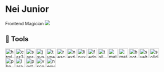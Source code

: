 # Nei Junior
Frontend Magician ![](https://www.tibiawiki.com.br/images/0/0f/Ferumbras.gif)
## 🧰 Tools
<img align="left" width="30px" style="padding-right: '10px'; padding-top: '10px'" alt="html5" src="https://cdn.jsdelivr.net/gh/devicons/devicon@latest/icons/html5/html5-original.svg" />
<img align="left" width="30px" style="padding-right: '10px'; padding-top: '10px'" alt="css3" src="https://cdn.jsdelivr.net/gh/devicons/devicon@latest/icons/css3/css3-original.svg" />
<img align="left" width="30px" style="padding-right: '10px'; padding-top: '10px'" alt="sass" src="https://cdn.jsdelivr.net/gh/devicons/devicon@latest/icons/sass/sass-original.svg" />
<img align="left" width="30px" style="padding-right: '10px'; padding-top: '10px'" alt="javascript" src="https://cdn.jsdelivr.net/gh/devicons/devicon@latest/icons/javascript/javascript-original.svg" />
<img align="left" width="30px" style="padding-right: '10px'; padding-top: '10px'" alt="typescript" src="https://cdn.jsdelivr.net/gh/devicons/devicon@latest/icons/typescript/typescript-original.svg" />
<img align="left" width="30px" style="padding-right: '10px'; padding-top: '10px'" alt="react" src="https://cdn.jsdelivr.net/gh/devicons/devicon@latest/icons/react/react-original.svg" />
<img align="left" width="30px" style="padding-right: '10px'; padding-top: '10px'" alt="nextjs" src="https://cdn.jsdelivr.net/gh/devicons/devicon@latest/icons/nextjs/nextjs-original.svg" />
<img align="left" width="30px" style="padding-right: '10px'; padding-top: '10px'" alt="linux" src="https://cdn.jsdelivr.net/gh/devicons/devicon@latest/icons/linux/linux-original.svg" />
<img align="left" width="30px" style="padding-right: '10px'; padding-top: '10px'" alt="fedora" src="https://cdn.jsdelivr.net/gh/devicons/devicon@latest/icons/fedora/fedora-original.svg" />
<img align="left" width="30px" style="padding-right: '10px'; padding-top: '10px'" alt="tailwindcss" src="https://cdn.jsdelivr.net/gh/devicons/devicon@latest/icons/tailwindcss/tailwindcss-original.svg" />
<img align="left" width="30px" style="padding-right: '10px'; padding-top: '10px'" alt="materialui" src="https://cdn.jsdelivr.net/gh/devicons/devicon@latest/icons/materialui/materialui-original.svg" />
<img align="left" width="30px" style="padding-right: '10px'; padding-top: '10px'" alt="materializecss" src="https://cdn.jsdelivr.net/gh/devicons/devicon@latest/icons/materializecss/materializecss-original.svg" />
<img align="left" width="30px" style="padding-right: '10px'; padding-top: '10px'" alt="bootstrap" src="https://cdn.jsdelivr.net/gh/devicons/devicon@latest/icons/bootstrap/bootstrap-original.svg" />
<img align="left" width="30px" style="padding-right: '10px'; padding-top: '10px'" alt="svelte" src="https://cdn.jsdelivr.net/gh/devicons/devicon@latest/icons/svelte/svelte-original.svg" />
<img align="left" width="30px" style="padding-right: '10px'; padding-top: '10px'" alt="solidjs"  src="https://cdn.jsdelivr.net/gh/devicons/devicon@latest/icons/solidjs/solidjs-original.svg" />
<img align="left" width="30px" style="padding-right: '10px'; padding-top: '10px'" alt="php"  src="https://cdn.jsdelivr.net/gh/devicons/devicon@latest/icons/php/php-original.svg" />
<img align="left" width="30px" style="padding-right: '10px'; padding-top: '10px'" alt="laravel" src="https://cdn.jsdelivr.net/gh/devicons/devicon@latest/icons/laravel/laravel-original.svg" />
<img align="left" width="30px" style="padding-right: '10px'; padding-top: '10px'" alt="postgresql"  src="https://cdn.jsdelivr.net/gh/devicons/devicon@latest/icons/postgresql/postgresql-original.svg" />
<img align="left" width="30px" style="padding-right: '10px'; padding-top: '10px'" alt="vscode" src="https://cdn.jsdelivr.net/gh/devicons/devicon@latest/icons/vscode/vscode-original.svg" />
<img align="left" width="30px" style="padding-right: '10px'; padding-top: '10px'" alt="neovim" src="https://cdn.jsdelivr.net/gh/devicons/devicon@latest/icons/neovim/neovim-original.svg" />
          
